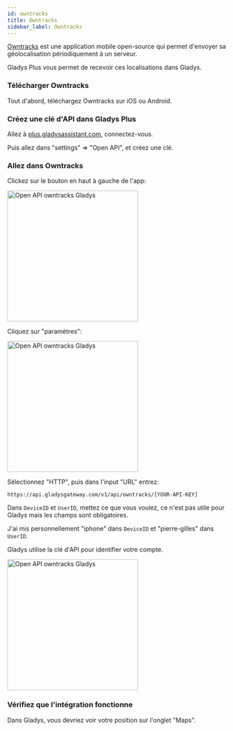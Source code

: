 ```yaml
---
id: owntracks
title: Owntracks
sidebar_label: Owntracks
---
```


[Owntracks](https://owntracks.org/) est une application mobile open-source qui permet d'envoyer sa géolocalisation périodiquement à un serveur.

Gladys Plus vous permet de recevoir ces localisations dans Gladys.

### Télécharger Owntracks

Tout d'abord, téléchargez Owntracks sur iOS ou Android.

### Créez une clé d'API dans Gladys Plus

Allez à [plus.gladysassistant.com](https://plus.gladysassistant.com/), connectez-vous.

Puis allez dans "settings" => "Open API", et créez une clé.

### Allez dans Owntracks

Clickez sur le bouton en haut à gauche de l'app:

<img src="/fr/img/docs/configuration/gateway/open-api-owntracks-0.jpg" alt="Open API owntracks Gladys"  width="300" />

Cliquez sur "paramètres":

<img src="/fr/img/docs/configuration/gateway/open-api-owntracks-1.jpg" alt="Open API owntracks Gladys"  width="300" />

Sélectionnez "HTTP", puis dans l'input "URL" entrez:

```
https://api.gladysgateway.com/v1/api/owntracks/[YOUR-API-KEY]
```

Dans `DeviceID` et `UserID`, mettez ce que vous voulez, ce n'est pas utile pour Gladys mais les champs sont obligatoires.

J'ai mis personnellement "iphone" dans `DeviceID` et "pierre-gilles" dans `UserID`.

Gladys utilise la clé d'API pour identifier votre compte.

<img src="/fr/img/docs/configuration/gateway/open-api-owntracks-2.jpg" alt="Open API owntracks Gladys"  width="300" />

### Vérifiez que l'intégration fonctionne

Dans Gladys, vous devriez voir votre position sur l'onglet "Maps".
